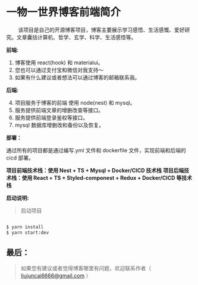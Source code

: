 # 一物一世界博客前端简介

&emsp;&emsp; 该项目是自己的开源博客项目，博客主要展示学习感悟、生活感慨、爱好研究。文章囊括计算机、哲学、玄学、科学、生活感悟等。

**前端:**

1. 博客使用 react(hook) 和 materialui。
2. 您也可以通过支付宝和微信对我支持～
3. 如果有什么建议或者想法可以通过博客的邮箱联系我。

**后端:**

4. 项目服务于博客的前端 使用 node(nest) 和 mysql。
5. 服务提供前端文章的增删改查等接口。
6. 服务提供前端登录鉴权等接口。
7. mysql 数据库增删改和备份以及恢复。

**部署：**

通过所有的项目都是通过编写.yml 文件和 dockerfile 文件，实现前端和后端的 cicd 部署。

**项目前端技术栈：使用 Nest + TS + Mysql + Docker/CICD 技术栈**
**项目后端技术栈：使用 React + TS + Styled-componest + Redux + Docker/CICD 等技术栈**

**启动说明:**

> 启动项目

```bash

$ yarn install
$ yarn start:dev
```

## 最后：

> 如果您有建议或者觉得博客哪里有问题，欢迎联系作者（ liujuncai6666@gmail.com ）

